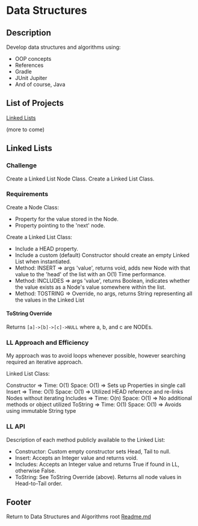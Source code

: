 # Data Structures

## Description

Develop data structures and algorithms using:

- OOP concepts
- References
- Gradle
- JUnit Jupiter
- And of course, Java

## List of Projects

[Linked Lists](#linked-lists)

(more to come)

## Linked Lists

### Challenge

Create a Linked List Node Class.
Create a Linked List Class.

### Requirements

Create a Node Class:

- Property for the value stored in the Node.
- Property pointing to the 'next' node.

Create a Linked List Class:

- Include a HEAD property.
- Include a custom (default) Constructor should create an empty Linked List when instantiated.
- Method: INSERT => args 'value', returns void, adds new Node with that value to the 'head' of the list with an O(1) Time performance.
- Method: INCLUDES => args 'value', returns Boolean, indicates whether the value exists as a Node's value somewhere within the list.
- Method: TOSTRING => Override, no args, returns String representing all the values in the Linked List

#### ToString Override

Returns `[a]->[b]->[c]->NULL` where a, b, and c are NODEs.

### LL Approach and Efficiency

My approach was to avoid loops whenever possible, however searching required an iterative approach.

Linked List Class:

Constructor => Time: O(1) Space: O(1) => Sets up Properties in single call
Insert => Time: O(1) Space: O(1) => Utilized HEAD reference and re-links Nodes without iterating
Includes => Time: O(n) Space: O(1) => No additional methods or object utilized
ToString => Time: O(1) Space: O(1) => Avoids using immutable String type

### LL API

Description of each method publicly available to the Linked List:

- Constructor: Custom empty constructor sets Head, Tail to null.
- Insert: Accepts an Integer value and returns void.
- Includes: Accepts an Integer value and returns True if found in LL, otherwise False.
- ToString: See ToString Override (above). Returns all node values in Head-to-Tail order.

## Footer

Return to Data Structures and Algorithms root [Readme.md](../../README.md)
